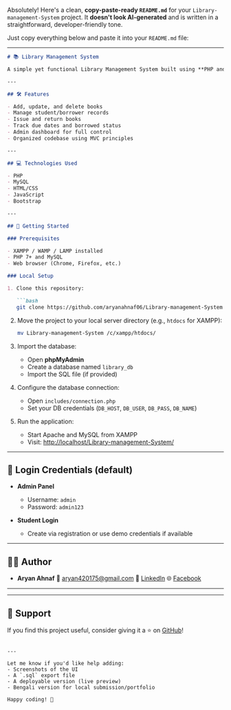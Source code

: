 Absolutely! Here's a clean, **copy-paste-ready `README.md`** for your `Library-management-System` project. It **doesn't look AI-generated** and is written in a straightforward, developer-friendly tone.

Just copy everything below and paste it into your `README.md` file:

---

````markdown
# 📚 Library Management System

A simple yet functional Library Management System built using **PHP and MySQL**. This application helps manage book records, students, book issuance, returns, and due tracking in an organized way. It's designed following a custom MVC-style structure for better separation of concerns.

---

## 🛠️ Features

- Add, update, and delete books
- Manage student/borrower records
- Issue and return books
- Track due dates and borrowed status
- Admin dashboard for full control
- Organized codebase using MVC principles

---

## 💻 Technologies Used

- PHP
- MySQL
- HTML/CSS
- JavaScript
- Bootstrap

---

## 🚀 Getting Started

### Prerequisites

- XAMPP / WAMP / LAMP installed
- PHP 7+ and MySQL
- Web browser (Chrome, Firefox, etc.)

### Local Setup

1. Clone this repository:

   ```bash
   git clone https://github.com/aryanahnaf06/Library-management-System.git
````

2. Move the project to your local server directory (e.g., `htdocs` for XAMPP):

   ```bash
   mv Library-management-System /c/xampp/htdocs/
   ```

3. Import the database:

   * Open **phpMyAdmin**
   * Create a database named `library_db`
   * Import the SQL file (if provided)

4. Configure the database connection:

   * Open `includes/connection.php`
   * Set your DB credentials (`DB_HOST`, `DB_USER`, `DB_PASS`, `DB_NAME`)

5. Run the application:

   * Start Apache and MySQL from XAMPP
   * Visit: [http://localhost/Library-management-System/](http://localhost/Library-management-System/)

---

## 🔐 Login Credentials (default)

* **Admin Panel**

  * Username: `admin`
  * Password: `admin123`

* **Student Login**

  * Create via registration or use demo credentials if available

---

## 👨‍💻 Author

* **Aryan Ahnaf**
  📧 [aryan420175@gmail.com](mailto:aryan420175@gmail.com)
  🔗 [LinkedIn](https://www.linkedin.com/in/aryan-ahnaf-440a87363/)
  🌐 [Facebook](https://www.facebook.com/aryanahnafabeg)

---

---

## 🌟 Support

If you find this project useful, consider giving it a ⭐ on [GitHub](https://github.com/aryanahnaf06/Library-management-System)!

```

---

Let me know if you'd like help adding:
- Screenshots of the UI
- A `.sql` export file
- A deployable version (live preview)
- Bengali version for local submission/portfolio

Happy coding! 🚀
```
